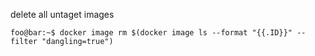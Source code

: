 

delete all untaget images

```console
foo@bar:~$ docker image rm $(docker image ls --format "{{.ID}}" --filter "dangling=true")
```
